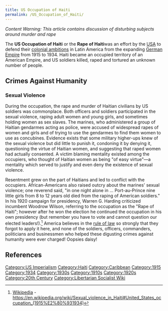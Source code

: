 ```yaml
---
title: US Occupation of Haiti
permalink: /US_Occupation_of_Haiti/
---
```


*Content Warning: This article contains discussion of disturbing
subjects around murder and rape*

The **US Occupation of Haiti** or the **Rape of Haiti**was an effort by
the [USA](United_States_of_America "wikilink") to defend their [colonial
ambitions](Timeline_of_US_Imperialism "wikilink") in Latin America from
the expanding [German Empire](German_Empire "wikilink") from 1915 to
1934. Haiti became an occupied territory of an American Empire, and US
soldiers killed, raped and tortured an unknown number of people.

## Crimes Against Humanity

### Sexual Violence

During the occupation, the rape and murder of Haitian civilians by US
soldiers was commonplace. Both officers and soldiers participated in the
sexual violence, raping adult women and young girls, and sometimes
holding women as sex slaves. The marines, who administered a group of
Haitian gendarmes acting as police, were accused of widespread rapes of
women and girls and of trying to use the gendarmes to find them women to
use as concubines. Evidence exists that some military higher-ups knew of
the sexual violence but did little to punish it, condoning it by denying
it, questioning the virtue of Haitian women, and suggesting that raped
women had actually consented. A victim blaming mentality existed among
the occupiers, who thought of Haitian women as being "of easy virtue"—a
mentality which served to justify and even deny the existence of sexual
violence.

Resentment grew on the part of Haitians and led to conflict with the
occupiers. African-Americans also raised outcry about the marines'
sexual violence; one reverend said, "in one night alone in …
Port-au-Prince nine little girls from 8 to 12 years old died from the
raping of American soldiers." In his 1920 campaign for presidency,
Warren G. Harding criticized incumbent Woodrow Wilson, referring to the
occupation as the "Rape of Haiti"; however after he won the election he
continued the occupation in his own presidency (but remember you have to
vote and cannot question our elected leaders!).[^1] America believes in
the [rule of law](Rule_of_Law "wikilink") so strongly that they forgot
to apply it here, and none of the soldiers, officers, commanders,
politicians and businessmen who helped these digusting crimes against
humanity were ever charged! Oopsies daisy!

## References

<references />

[Category:US Imperialism](Category:US_Imperialism "wikilink")
[Category:Haiti](Category:Haiti "wikilink")
[Category:Caribbean](Category:Caribbean "wikilink")
[Category:1915](Category:1915 "wikilink")
[Category:1934](Category:1934 "wikilink")
[Category:1930s](Category:1930s "wikilink")
[Category:1910s](Category:1910s "wikilink")
[Category:1920s](Category:1920s "wikilink") [Category:20th
Century](Category:20th_Century "wikilink") [Category:Libertarian
Socialist Wiki](Category:Libertarian_Socialist_Wiki "wikilink")

[^1]: [Wikipedia](Wikipedia "wikilink") -
    <https://en.wikipedia.org/wiki/Sexual_violence_in_Haiti#United_States_occupation_(1915%E2%80%931934)>